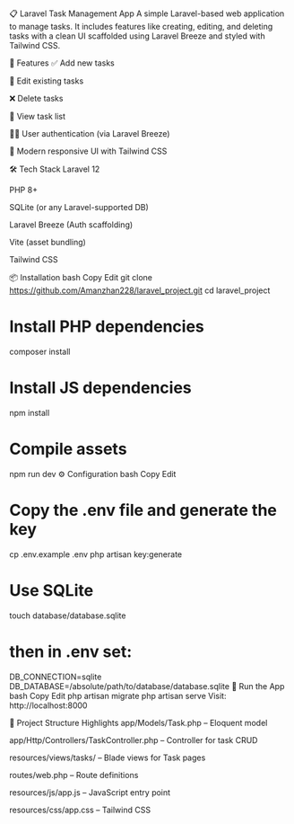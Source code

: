 📋 Laravel Task Management App
A simple Laravel-based web application to manage tasks. It includes features like creating, editing, and deleting tasks with a clean UI scaffolded using Laravel Breeze and styled with Tailwind CSS.

🚀 Features
✅ Add new tasks

📝 Edit existing tasks

❌ Delete tasks

📃 View task list

🧑‍💻 User authentication (via Laravel Breeze)

🎨 Modern responsive UI with Tailwind CSS

🛠️ Tech Stack
Laravel 12

PHP 8+

SQLite (or any Laravel-supported DB)

Laravel Breeze (Auth scaffolding)

Vite (asset bundling)

Tailwind CSS

📦 Installation
bash
Copy
Edit
git clone https://github.com/Amanzhan228/laravel_project.git
cd laravel_project

# Install PHP dependencies
composer install

# Install JS dependencies
npm install

# Compile assets
npm run dev
⚙️ Configuration
bash
Copy
Edit
# Copy the .env file and generate the key
cp .env.example .env
php artisan key:generate

# Use SQLite
touch database/database.sqlite
# then in .env set:
DB_CONNECTION=sqlite
DB_DATABASE=/absolute/path/to/database/database.sqlite
🧪 Run the App
bash
Copy
Edit
php artisan migrate
php artisan serve
Visit: http://localhost:8000

📁 Project Structure Highlights
app/Models/Task.php – Eloquent model

app/Http/Controllers/TaskController.php – Controller for task CRUD

resources/views/tasks/ – Blade views for Task pages

routes/web.php – Route definitions

resources/js/app.js – JavaScript entry point

resources/css/app.css – Tailwind CSS

